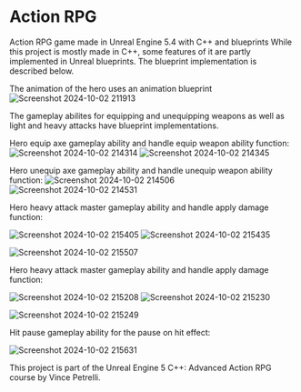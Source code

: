 # Action RPG
 Action RPG game made in Unreal Engine 5.4 with C++ and blueprints
 While this project is mostly made in C++, some features of it are partly implemented in Unreal blueprints. The blueprint implementation is described below.

 The animation of the hero uses an animation blueprint
 ![Screenshot 2024-10-02 211913](https://github.com/user-attachments/assets/8e370e61-afdf-42d1-917c-0da1f847c835)

The gameplay abilites for equipping and unequipping weapons as well as light and heavy attacks have blueprint implementations.

Hero equip axe gameplay ability and handle equip weapon ability function:
![Screenshot 2024-10-02 214314](https://github.com/user-attachments/assets/7f032dae-fac9-4428-bbc1-da01e1ad22c0) ![Screenshot 2024-10-02 214345](https://github.com/user-attachments/assets/39297f26-0255-4648-9454-02f5a285122f)

Hero unequip axe gameplay ability and handle unequip weapon ability function:
![Screenshot 2024-10-02 214506](https://github.com/user-attachments/assets/20df096d-e7f1-43c6-89c0-019d6efe1a26) ![Screenshot 2024-10-02 214531](https://github.com/user-attachments/assets/d3c54ea1-88af-4278-b1b5-b6748e7f9275)


Hero heavy attack master gameplay ability and handle apply damage function:

![Screenshot 2024-10-02 215405](https://github.com/user-attachments/assets/6639fd20-0f7f-44d7-9923-dee514980e28) ![Screenshot 2024-10-02 215435](https://github.com/user-attachments/assets/6993727c-f697-4c70-81f5-af622b390daa)

![Screenshot 2024-10-02 215507](https://github.com/user-attachments/assets/ec1bf647-cfb0-4872-9e36-423a032489ee)


Hero heavy attack master gameplay ability and handle apply damage function:

![Screenshot 2024-10-02 215208](https://github.com/user-attachments/assets/782f6a7c-caa2-4572-8df0-573aabbfa9f7) ![Screenshot 2024-10-02 215230](https://github.com/user-attachments/assets/5fa81463-a12d-4c15-bd67-077b2ce1000a)

![Screenshot 2024-10-02 215249](https://github.com/user-attachments/assets/c3e1a1af-1bd3-4195-bc11-503adfa7645e)

Hit pause gameplay ability for the pause on hit effect:

![Screenshot 2024-10-02 215631](https://github.com/user-attachments/assets/59c8f7da-8564-4d16-a846-583641c41bf9)


This project is part of the Unreal Engine 5 C++: Advanced Action RPG course by Vince Petrelli.

